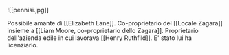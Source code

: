 ![[pennisi.jpg]]

Possibile amante di [[Elizabeth Lane]].
Co-proprietario del [[Locale Zagara]] insieme a [[Liam Moore, co-proprietario dello Zagara]].
Proprietario dell'azienda edile in cui lavorava [[Henry Ruthfild]]. E' stato lui ha licenziarlo.